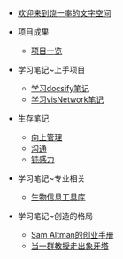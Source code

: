 - [欢迎来到饶一率的文字空间]()
- 项目成果
    - [项目一览](project/project.md)
- 学习笔记~上手项目
    - [学习docsify笔记](study_note/docsify.md)
    - [学习visNetwork笔记](study_note/visNetwork.md)

- 生存笔记
    - [向上管理](survive_note/向上管理.md)
    - [沟通](survive_note/沟通.md)
    - [钝感力](survive_note/钝感力.md)
- 学习笔记~专业相关
    - [生物信息工具库](study_note/bio.md)

- 学习笔记~创造的格局
    - [Sam Altman的创业手册](create_note/SamAltman1.md)
    - [当一群教授走出象牙塔](create_note/professor1.md)
